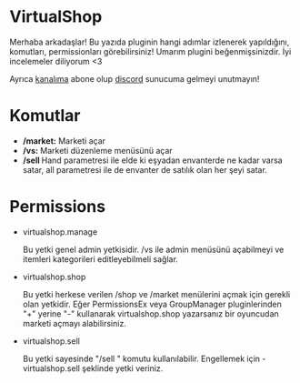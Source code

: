 # VirtualShop

Merhaba arkadaşlar! Bu yazıda pluginin hangi adımlar izlenerek yapıldığını, komutları, permissionları görebilirsiniz! Umarım plugini beğenmişsinizdir. İyi incelemeler diliyorum <3

Ayrıca <a target="_blank" href="https://www.youtube.com/c/pikod">kanalıma</a> abone olup <a target="_blank" href="https://bit.ly/DCPikod">discord</a> sunucuma gelmeyi unutmayın!

# Komutlar

<ul>
  <li><b>/market:</b> Marketi açar</li>
  <li><b>/vs:</b> Marketi düzenleme menüsünü açar</li>
  <li><b>/sell <all/hand></b> Hand parametresi ile elde ki eşyadan envanterde ne kadar varsa satar, all parametresi ile de envanter de satılık olan her şeyi satar.</li>
</ul>

# Permissions

<ul>
  <li>virtualshop.manage <p>Bu yetki genel admin yetkisidir. /vs ile admin menüsünü açabilmeyi ve itemleri kategorileri editleyebilmeli sağlar.</p></li>
  <li>virtualshop.shop <p>Bu yetki herkese verilen /shop ve /market menülerini açmak için gerekli olan yetkidir. Eğer PermissionsEx veya GroupManager pluginlerinden "+" yerine "-" kullanarak virtualshop.shop yazarsanız bir oyuncudan marketi açmayı alabilirsiniz.</p></li>
  <li>virtualshop.sell <p>Bu yetki sayesinde "/sell <hand/all>" komutu kullanılabilir. Engellemek için -virtualshop.sell şeklinde yetki veriniz.</p></li>
</ul>
